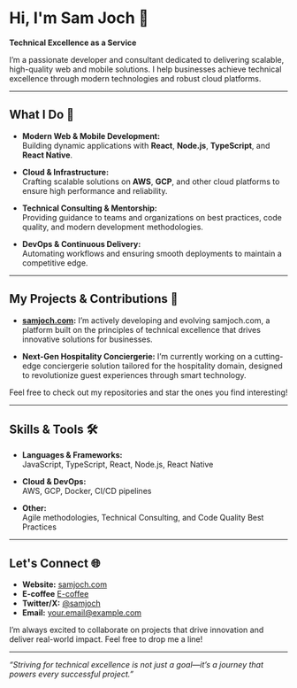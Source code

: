 # Hi, I'm Sam Joch 👋

**Technical Excellence as a Service**

I’m a passionate developer and consultant dedicated to delivering scalable, high-quality web and mobile solutions. I help businesses achieve technical excellence through modern technologies and robust cloud platforms.

---

## What I Do 🚀

- **Modern Web & Mobile Development:**  
  Building dynamic applications with **React**, **Node.js**, **TypeScript**, and **React Native**.

- **Cloud & Infrastructure:**  
  Crafting scalable solutions on **AWS**, **GCP**, and other cloud platforms to ensure high performance and reliability.

- **Technical Consulting & Mentorship:**  
  Providing guidance to teams and organizations on best practices, code quality, and modern development methodologies.

- **DevOps & Continuous Delivery:**  
  Automating workflows and ensuring smooth deployments to maintain a competitive edge.

---

## My Projects & Contributions 🔧

- **[samjoch.com](https://samjoch.com):**
  I’m actively developing and evolving samjoch.com, a platform built on the principles of technical excellence that drives innovative solutions for businesses.

- **Next-Gen Hospitality Conciergerie:**
  I’m currently working on a cutting-edge conciergerie solution tailored for the hospitality domain, designed to revolutionize guest experiences through smart technology.

Feel free to check out my repositories and star the ones you find interesting!

---

## Skills & Tools 🛠️

- **Languages & Frameworks:**  
  JavaScript, TypeScript, React, Node.js, React Native

- **Cloud & DevOps:**  
  AWS, GCP, Docker, CI/CD pipelines

- **Other:**  
  Agile methodologies, Technical Consulting, and Code Quality Best Practices

---

## Let's Connect 🌐

- **Website:** [samjoch.com](https://samjoch.com)
- **E-coffee** [E-coffee](https://cal.com/samjoch/e-coffee)
- **Twitter/X:** [@samjoch](https://twitter.com/samjoch)  
- **Email:** [your.email@example.com](mailto:your.email@example.com)

I’m always excited to collaborate on projects that drive innovation and deliver real-world impact. Feel free to drop me a line!

---

*“Striving for technical excellence is not just a goal—it’s a journey that powers every successful project.”*

